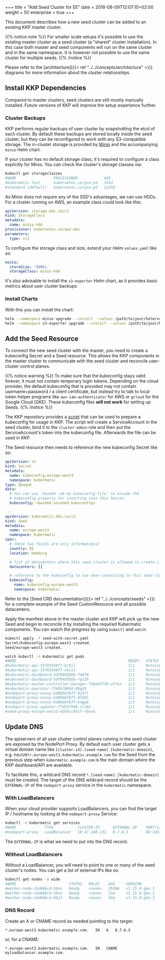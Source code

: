 +++
title = "Add Seed Cluster for EE"
date = 2018-08-09T12:07:15+02:00
weight = 50
enterprise = true
+++

This document describes how a new seed cluster can be added to an existing KKP master cluster.

{{% notice note %}}
For smaller scale setups it's possible to use the existing master cluster as a seed cluster (a "shared"
cluster installation). In this case both master and seed components will run on the same cluster and in
the same namespace. It is however not possible to use the same cluster for multiple seeds.
{{% /notice %}}

Please refer to the [architecture]({{< ref "../../concepts/architecture" >}}) diagrams for more information
about the cluster relationships.

## Install KKP Dependencies

Compared to master clusters, seed clusters are still mostly manually installed. Future versions of KKP
will improve the setup experience further.

### Cluster Backups

KKP performs regular backups of user cluster by snapshotting the etcd of each cluster. By default these backups
are stored locally inside the seed cluster, but they can be reconfigured to work with any S3-compatible storage.
The in-cluster storage is provided by [Minio](https://min.io/) and the accompanying `minio` Helm chart.

If your cluster has no default storage class, it's required to configure a class explicitly for Minio. You can check
the cluster's storage classes via:

```bash
kubectl get storageclasses
#NAME                 PROVISIONER            AGE
#kubermatic-fast      kubernetes.io/gce-pd   195d
#standard (default)   kubernetes.io/gce-pd   2y43d
```

As Minio does not require any of the SSD's advantages, we can use HDDs. For a cluster running on AWS, an example
class could look like this:

```yaml
apiVersion: storage.k8s.io/v1
kind: StorageClass
metadata:
  name: minio-hdd
provisioner: kubernetes.io/aws-ebs
parameters:
  type: sc1
```

To configure the storage class and size, extend your Helm `values.yaml` like so:

```yaml
minio:
  storeSize: '500Gi'
  storageClass: minio-hdd
```

It's also advisable to install the `s3-exporter` Helm chart, as it provides basic metrics about user cluster backups.

### Install Charts

With this you can install the chart:

```bash
helm --namespace minio upgrade --install --values /path/to/your/helm/values.yaml minio charts/minio/
helm --namespace s3-exporter upgrade --install --values /path/to/your/helm/values.yaml s3-exporter charts/s3-exporter/
```

## Add the Seed Resource

To connect the new seed cluster with the master, you need to create a kubeconfig Secret and a Seed resource. This allows
the KKP components in the master cluster to communicate with the seed cluster and reconcile user-cluster control planes.

{{% notice warning %}}
To make sure that the kubeconfig stays valid forever, it must not contain temporary login tokens. Depending on the
cloud provider, the default kubeconfig that is provided may not contain username+password / a client certificate, but instead
try to talk to local token helper programs like `aws-iam-authenticator` for AWS or `gcloud` for the Google Cloud (GKE).
These kubeconfig files **will not work** for setting up Seeds.
{{% /notice %}}

The KKP repository provides a [script](https://github.com/kubermatic/kubermatic-installer/blob/release/v2.14/kubeconfig-serviceaccounts.sh) that can be used to prepare a kubeconfig for usage in KKP. The script will create
a ServiceAccount in the seed cluster, bind it to the `cluster-admin` role and then put the ServiceAccount's token into
the kubeconfig file. Afterwards the file can be used in KKP.

The Seed resource then needs to reference the new kubeconfig Secret like so:

```yaml
apiVersion: v1
kind: Secret
metadata:
  name: kubeconfig-europe-west3
  namespace: kubermatic
type: Opaque
data:
  # You can use `base64 -w0 my-kubeconfig-file` to encode the
  # kubeconfig properly for inserting into this Secret.
  kubeconfig: <base64 encoded kubeconfig>

---
apiVersion: kubermatic.k8s.io/v1
kind: Seed
metadata:
  name: europe-west3
  namespace: kubermatic
spec:
  # these two fields are only informational
  country: DE
  location: Hamburg

  # list of datacenters where this seed cluster is allowed to create clusters in
  datacenters: []

  # reference to the kubeconfig to use when connecting to this seed cluster
  kubeconfig:
    name: kubeconfig-europe-west3
    namespace: kubermatic
```

Refer to the [Seed CRD documentation]({{< ref "../../concepts/seeds" >}}) for a complete example of the
Seed CustomResource and all possible datacenters.

Apply the manifest above in the master cluster and KKP will pick up the new Seed and begin to
reconcile it by installing the required Kubermatic components. You can watch the progress by using
`kubectl` and `watch`:

```bash
kubectl apply -f seed-with-secret.yaml
Secret/kubeconfig-europe-west3 created.
Seed/europe-west3 created.

watch kubectl -n kubermatic get pods
#NAME                                                   READY   STATUS    RESTARTS   AGE
#kubermatic-api-55765568f7-br9jl                        1/1     Running   0          5m4s
#kubermatic-api-55765568f7-xbvz2                        1/1     Running   0          5m13s
#kubermatic-dashboard-5d784d586b-f46f8                  1/1     Running   0          35m
#kubermatic-dashboard-5d784d586b-rgl29                  1/1     Running   0          35m
#kubermatic-master-controller-manager-f58d4df59-w7rkz   1/1     Running   0          5m13s
#kubermatic-operator-7f6957869d-89g55                   1/1     Running   0          5m37s
#nodeport-proxy-envoy-6d8bb6fbff-9z57l                  2/2     Running   0          5m6s
#nodeport-proxy-envoy-6d8bb6fbff-dl58l                  2/2     Running   0          4m54s
#nodeport-proxy-envoy-6d8bb6fbff-k4gp8                  2/2     Running   0          4m44s
#nodeport-proxy-updater-7fd55f948-cll8n                 1/1     Running   0          4m44s
#seed-proxy-europe-west3-6dd5cc95cf-r6wvb               1/1     Running   0          80m
```

## Update DNS

The apiservers of all user cluster control planes running in the seed cluster are exposed by the
NodePort Proxy. By default each user cluster gets a virtual domain name like
`[cluster-id].[seed-name].[kubermatic-domain]`, e.g. `hdu328tr.europe-west3.kubermatic.example.com`
for the Seed from the previous step when `kubermatic.example.com` is the main domain where the
KKP dashboard/API are available.

To facilitate this, a wildcard DNS record `*.[seed-name].[kubermatic-domain]` must be created. The target of the
DNS wildcard record should be the `EXTERNAL-IP` of the `nodeport-proxy` service in the `kubermatic` namespace.

### With LoadBalancers

When your cloud provider supports LoadBalancers, you can find the target IP / hostname by looking at the
`nodeport-proxy` Service:

```bash
kubectl -n kubermatic get services
#NAME             TYPE           CLUSTER-IP      EXTERNAL-IP    PORT(S)                      AGE
#nodeport-proxy   LoadBalancer   10.47.248.232   8.7.6.5        80:32014/TCP,443:30772/TCP   449d
```

The `EXTERNAL-IP` is what we need to put into the DNS record.

### Without LoadBalancers

Without a LoadBalancer, you will need to point to one or many of the seed cluster's nodes. You can get a
list of external IPs like so:

```bash
kubectl get nodes -o wide
#NAME                        STATUS   ROLES    AGE     VERSION         INTERNAL-IP   EXTERNAL-IP
#worker-node-cbd686cd-50nx   Ready    <none>   3h36m   v1.15.8-gke.3   10.156.0.36   8.7.6.4
#worker-node-cbd686cd-59s2   Ready    <none>   21m     v1.15.8-gke.3   10.156.0.14   8.7.6.3
#worker-node-cbd686cd-90j3   Ready    <none>   45m     v1.15.8-gke.3   10.156.0.22   8.7.6.2
```

### DNS Record

Create an A or CNAME record as needed pointing to the target:

```plain
*.europe-west3.kubermatic.example.com.   IN   A   8.7.6.5
```

or, for a CNAME:

```plain
*.europe-west3.kubermatic.example.com.   IN   CNAME   myloadbalancer.example.com.
```
